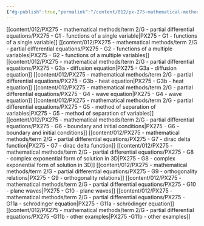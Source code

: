 ```yaml
---
{"dg-publish":true,"permalink":"/content/012/px-275-mathematical-methods/term-2/g-partial-differential-equations/g-partial-differential-equations/","noteIcon":"1","created":"2025-08-27T13:15:23.615+01:00","updated":"2025-01-29T12:56:31.000+00:00"}
---
```


[[content/012/PX275 - mathematical methods/term 2/G - partial differential equations/PX275 - G1 - functions of a single variable\|PX275 - G1 - functions of a single variable]]
[[content/012/PX275 - mathematical methods/term 2/G - partial differential equations/PX275 - G2 - functions of a multiple variables\|PX275 - G2 - functions of a multiple variables]]
[[content/012/PX275 - mathematical methods/term 2/G - partial differential equations/PX275 - G3a - diffusion equation\|PX275 - G3a - diffusion equation]]
[[content/012/PX275 - mathematical methods/term 2/G - partial differential equations/PX275 - G3b - heat equation\|PX275 - G3b - heat equation]]
[[content/012/PX275 - mathematical methods/term 2/G - partial differential equations/PX275 - G4 - wave equation\|PX275 - G4 - wave equation]]
[[content/012/PX275 - mathematical methods/term 2/G - partial differential equations/PX275 - G5 - method of separation of variables\|PX275 - G5 - method of separation of variables]]
[[content/012/PX275 - mathematical methods/term 2/G - partial differential equations/PX275 - G6 - boundary and initial conditions\|PX275 - G6 - boundary and initial conditions]]
[[content/012/PX275 - mathematical methods/term 2/G - partial differential equations/PX275 - G7 - dirac delta function\|PX275 - G7 - dirac delta function]]
[[content/012/PX275 - mathematical methods/term 2/G - partial differential equations/PX275 - G8 - complex exponential form of solution in 3D\|PX275 - G8 - complex exponential form of solution in 3D]]
[[content/012/PX275 - mathematical methods/term 2/G - partial differential equations/PX275 - G9 - orthogonality relations\|PX275 - G9 - orthogonality relations]]
[[content/012/PX275 - mathematical methods/term 2/G - partial differential equations/PX275 - G10 - plane waves\|PX275 - G10 - plane waves]]
[[content/012/PX275 - mathematical methods/term 2/G - partial differential equations/PX275 - G11a - schrödinger equation\|PX275 - G11a - schrödinger equation]]
[[content/012/PX275 - mathematical methods/term 2/G - partial differential equations/PX275 -G11b - other examples\|PX275 -G11b - other examples]]
